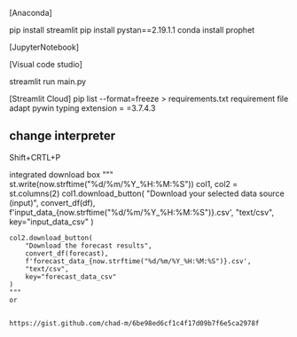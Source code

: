 


[Anaconda]

pip install streamlit
pip install pystan==2.19.1.1
conda install prophet

[JupyterNotebook]


[Visual code studio]

streamlit run main.py


[Streamlit Cloud]
pip list --format=freeze > requirements.txt
requirement file
adapt pywin
typing extension = =3.7.4.3



## change interpreter
Shift+CRTL+P






integrated download box
"""
    st.write(now.strftime("%d/%m/%Y_%H:%M:%S"))
    col1, col2 = st.columns(2)
    col1.download_button(
        "Download your selected data source (input)",
        convert_df(df),
        f'input_data_{now.strftime("%d/%m/%Y_%H:%M:%S")}.csv',
        "text/csv",
        key="input_data_csv"
    )

    col2.download_button(
        "Download the forecast results",
        convert_df(forecast),
        f'forecast_data_{now.strftime("%d/%m/%Y_%H:%M:%S")}.csv',
        "text/csv",
        key="forecast_data_csv"
    )
    """
    or 


    https://gist.github.com/chad-m/6be98ed6cf1c4f17d09b7f6e5ca2978f